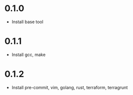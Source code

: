 # 0.1.0
- Install base tool

# 0.1.1
- Install gcc, make

# 0.1.2
- Install pre-commit, vim, golang, rust, terraform, terragrunt
